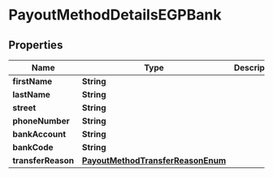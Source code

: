 

# PayoutMethodDetailsEGPBank

## Properties

Name | Type | Description | Notes
------------ | ------------- | ------------- | -------------
**firstName** | **String** |  | 
**lastName** | **String** |  | 
**street** | **String** |  | 
**phoneNumber** | **String** |  | 
**bankAccount** | **String** |  | 
**bankCode** | **String** |  | 
**transferReason** | [**PayoutMethodTransferReasonEnum**](PayoutMethodTransferReasonEnum.md) |  | 



